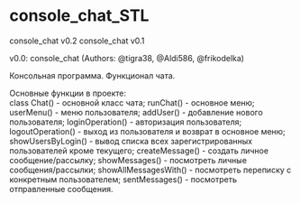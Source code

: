 # console_chat_STL

console_chat v0.2
console_chat v0.1

v0.0: console_chat (Authors: @tigra38, @Aldi586, @frikodelka)

Консольная программа. Функционал чата.

Основные функции в проекте:  
class Chat()          - основной класс чата; 
runChat()             - основное меню; 
userMenu()            - меню пользователя; 
addUser()             - добавление нового пользователя; 
loginOperation()      - авторизация пользователя; 
logoutOperation()     - выход из пользователя и возврат в основное меню; 
showUsersByLogin()    - вывод списка всех зарегистрированных пользователей кроме текущего; 
createMessage()       - создать личное сообщение/рассылку; 
showMessages()        - посмотреть личные сообщения/рассылки; 
showAllMessagesWith() - посмотреть переписку с конкретным пользователем; 
sentMessages()        - посмотреть отправленные сообщения.

